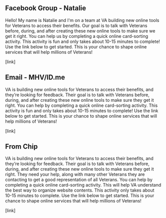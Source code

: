 ## Facebook Group - Natalie
Hello! My name is Natalie and I'm on a team at VA building new online tools for Veterans to access their benefits. Our goal is to talk with Veterans before, during, and after creating these new online tools to make sure we get it right. You can help us by completing a quick online card-sorting activity. This activity is fun and only takes about 10-15 minutes to complete! Use the link below to get started. This is your chance to shape online services that will help millions of Veterans!

[link]

## Email - MHV/ID.me
VA is building new online tools for Veterans to access their benefits, and they’re looking for feedback. Their goal is to talk with Veterans before, during, and after creating these new online tools to make sure they get it right. You can help by completing a quick online card-sorting activity. This activity is fun and only takes about 10-15 minutes to complete! Use the link below to get started. This is your chance to shape online services that will help millions of Veterans!

[link]

## From Chip
VA is building new online tools for Veterans to access their benefits, and they’re looking for feedback. Their goal is to talk with Veterans before, during, and after creating these new online tools to make sure they get it right. They need your help, along with many other Veterans they are contacting to get a good representation of all Veterans.
You can help by completing a quick online card-sorting activity. This will help VA understand the best way to organize website contents. This activity only takes about 10-15 minutes to complete. Use the link below to get started. This is your chance to shape online services that will help millions of Veterans!

[link]

